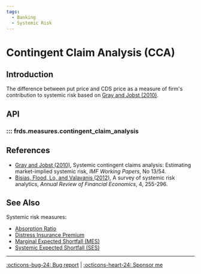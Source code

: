 ```yaml
---
tags:
  - Banking
  - Systemic Risk
---
```


# Contingent Claim Analysis (CCA)

## Introduction

The difference between put price and CDS price as a measure of firm's contribution to systemic risk based on [Gray and Jobst (2010)](https://ideas.repec.org/p/imf/imfwpa/2013-054.html).

## API

### ::: frds.measures.contingent_claim_analysis

## References

* [Gray and Jobst (2010)](https://ideas.repec.org/p/imf/imfwpa/2013-054.html),
    Systemic contingent claims analysis: Estimating market-implied systemic risk, *IMF Working Papers*, No 13/54.
* [Bisias, Flood, Lo, and Valavanis (2012)](https://doi.org/10.1146/annurev-financial-110311-101754),
    A survey of systemic risk analytics, *Annual Review of Financial Economics*, 4, 255-296.

## See Also

Systemic risk measures:

* [Absorption Ratio](/measures/absorption_ratio/)
* [Distress Insurance Premium](/measures/distress_insurance_premium/)
* [Marginal Expected Shortfall (MES)](/measures/marginal_expected_shortfall/)
* [Systemic Expected Shortfall (SES)](/measures/systemic_expected_shortfall/)

---

[:octicons-bug-24: Bug report](https://github.com/mgao6767/frds/issues/new?assignees=mgao6767&labels=&template=bug_report.md&title=%5BBUG%5D) | [:octicons-heart-24: Sponsor me](https://github.com/sponsors/mgao6767)
